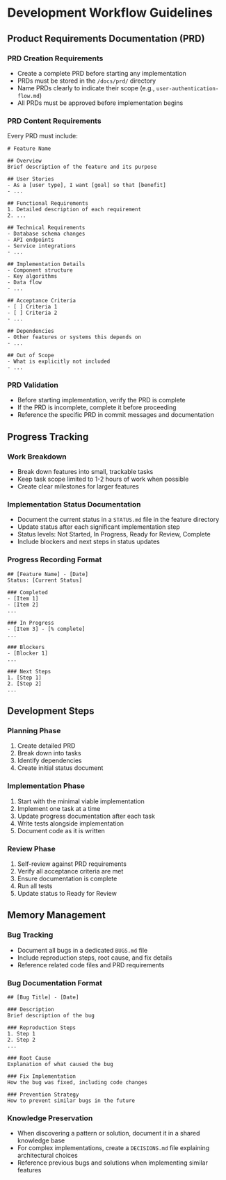 # Development Workflow Guidelines

## Product Requirements Documentation (PRD)

### PRD Creation Requirements
- Create a complete PRD before starting any implementation
- PRDs must be stored in the `/docs/prd/` directory
- Name PRDs clearly to indicate their scope (e.g., `user-authentication-flow.md`)
- All PRDs must be approved before implementation begins

### PRD Content Requirements
Every PRD must include:
```
# Feature Name

## Overview
Brief description of the feature and its purpose

## User Stories
- As a [user type], I want [goal] so that [benefit]
- ...

## Functional Requirements
1. Detailed description of each requirement
2. ...

## Technical Requirements
- Database schema changes
- API endpoints
- Service integrations
- ...

## Implementation Details
- Component structure
- Key algorithms
- Data flow
- ...

## Acceptance Criteria
- [ ] Criteria 1
- [ ] Criteria 2
- ...

## Dependencies
- Other features or systems this depends on
- ...

## Out of Scope
- What is explicitly not included
- ...
```

### PRD Validation
- Before starting implementation, verify the PRD is complete
- If the PRD is incomplete, complete it before proceeding
- Reference the specific PRD in commit messages and documentation

## Progress Tracking

### Work Breakdown
- Break down features into small, trackable tasks
- Keep task scope limited to 1-2 hours of work when possible
- Create clear milestones for larger features

### Implementation Status Documentation
- Document the current status in a `STATUS.md` file in the feature directory
- Update status after each significant implementation step
- Status levels: Not Started, In Progress, Ready for Review, Complete
- Include blockers and next steps in status updates

### Progress Recording Format
```
## [Feature Name] - [Date]
Status: [Current Status]

### Completed
- [Item 1]
- [Item 2]
...

### In Progress
- [Item 3] - [% complete]
...

### Blockers
- [Blocker 1]
...

### Next Steps
1. [Step 1]
2. [Step 2]
...
```

## Development Steps

### Planning Phase
1. Create detailed PRD
2. Break down into tasks
3. Identify dependencies
4. Create initial status document

### Implementation Phase
1. Start with the minimal viable implementation
2. Implement one task at a time
3. Update progress documentation after each task
4. Write tests alongside implementation
5. Document code as it is written

### Review Phase
1. Self-review against PRD requirements
2. Verify all acceptance criteria are met
3. Ensure documentation is complete
4. Run all tests
5. Update status to Ready for Review

## Memory Management

### Bug Tracking
- Document all bugs in a dedicated `BUGS.md` file
- Include reproduction steps, root cause, and fix details
- Reference related code files and PRD requirements

### Bug Documentation Format
```
## [Bug Title] - [Date]

### Description
Brief description of the bug

### Reproduction Steps
1. Step 1
2. Step 2
...

### Root Cause
Explanation of what caused the bug

### Fix Implementation
How the bug was fixed, including code changes

### Prevention Strategy
How to prevent similar bugs in the future
```

### Knowledge Preservation
- When discovering a pattern or solution, document it in a shared knowledge base
- For complex implementations, create a `DECISIONS.md` file explaining architectural choices
- Reference previous bugs and solutions when implementing similar features 